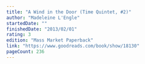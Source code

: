 ```yaml
---
title: "A Wind in the Door (Time Quintet, #2)"
author: "Madeleine L'Engle"
startedDate: ""
finishedDate: "2013/02/01"
rating: 3
edition: "Mass Market Paperback"
link: "https://www.goodreads.com/book/show/18130"
pageCount: 236
---
```



